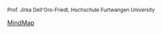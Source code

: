 <small>Prof. Jirka Dell'Oro-Friedl, Hochschule Furtwangen University</small>

[MindMap](https://jirkadelloro.github.io/FreeMindViewer/?map=GameDesign_S18_public.mm&path=https://JirkaDellOro.github.io/GameDesignMaster)
